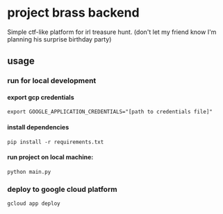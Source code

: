 # project brass backend
Simple ctf-like platform for irl treasure hunt. (don't let my friend know I'm planning his surprise birthday party)

## usage
### run for local development
#### export gcp credentials
```
export GOOGLE_APPLICATION_CREDENTIALS="[path to credentials file]"
```
#### install dependencies
```
pip install -r requirements.txt
```
#### run project on local machine:
```
python main.py
```
### deploy to google cloud platform
```
gcloud app deploy
```


